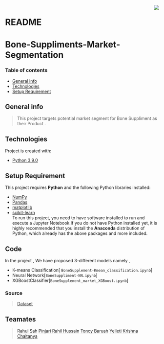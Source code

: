 <img src="icon.png" align="right" />

# README
# Bone-Suppliments-Market-Segmentation

### Table of contents
* [General info](#general-info)
* [Technologies](#technologies)
* [Setup Requirement](#setup-requirement)

## General info
> This project targets potential market segment for Bone Suppliment as their Product .
	
## Technologies
Project is created with:
* [Python 3.9.0](https://www.python.org/downloads/release/python-390/#:~:text=0-,Python%203.9.,many%20new%20features%20and%20optimizations.)
	
## Setup Requirement

This project requires **Python** and the following Python libraries installed:

- [NumPy](http://www.numpy.org/)
- [Pandas](http://pandas.pydata.org/)
- [matplotlib](http://matplotlib.org/)
- [scikit-learn](http://scikit-learn.org/stable/)\
To run this project, you need to have software installed to run and execute a Jupyter Notebook.If you do not have Python installed yet, it is highly recommended that you install the **Anaconda** distribution of Python, which already has the above packages and more included.
## Code
In the project , We have proposed 3-different models namely ,
- K-means Classification[
`BoneSupplement-Kmean_classification.ipynb`]
- Neural Network[`BoneSuppliment-NN.ipynb`]
- XGBoostClassifier[`BoneSupplement_market_XGBoost.ipynb`]

### Source 
> [Dataset](https://www.kaggle.com/rajanand/key-indicators-of-annual-health-survey?select=Key_indicator_statewise.csv)

## Teamates
> [Rahul Sah](https://www.linkedin.com/in/rahul-sah-nits)
[Pinjari Rahil Hussain](https://github.com/rahilhussain)
[Tonoy Baruah](https://github.com/TonoyB)
[Yelleti Krishna Chaitanya](https://www.linkedin.com/in/yelleti-krishna-32947b19a)



